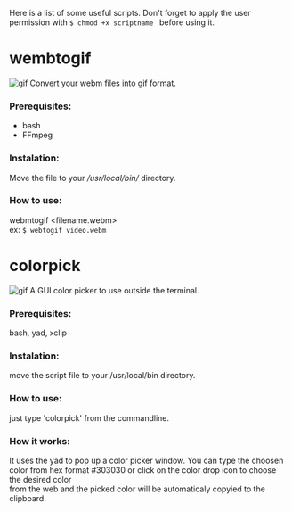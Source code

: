 Here is a list of some useful scripts. Don't forget to apply the user permission with ```$ chmod +x scriptname ```
before using it.

# wembtogif
![gif](https://github.com/PinheiroCosta/MyScripts/blob/df098984139bf6ac64894463546a79526ffa921b/images/webmtogif.gif)
Convert your webm files into gif format.

### Prerequisites:
* bash
* FFmpeg  

### Instalation: 
Move the file to your _/usr/local/bin/_ directory.  

### How to use: 
webmtogif \<filename.webm\>  
ex: ```$ webtogif video.webm```

# colorpick
![gif](https://github.com/PinheiroCosta/MyScripts/blob/5c1049c3cf5d1747a2ed04c4551da8e16f4de3d4/images/colorpick.gif)
A GUI color picker to use outside the terminal.

### Prerequisites: 
bash, yad, xclip  

### Instalation: 
move the script file to your /usr/local/bin directory. 

### How to use: 
just type 'colorpick' from the commandline.

### How it works: 
It uses the yad to pop up a color picker window. You can type the choosen color from hex format #303030 or click on the color drop icon to choose the desired color  
from the web and the picked color will be automaticaly copyied to the clipboard.  

